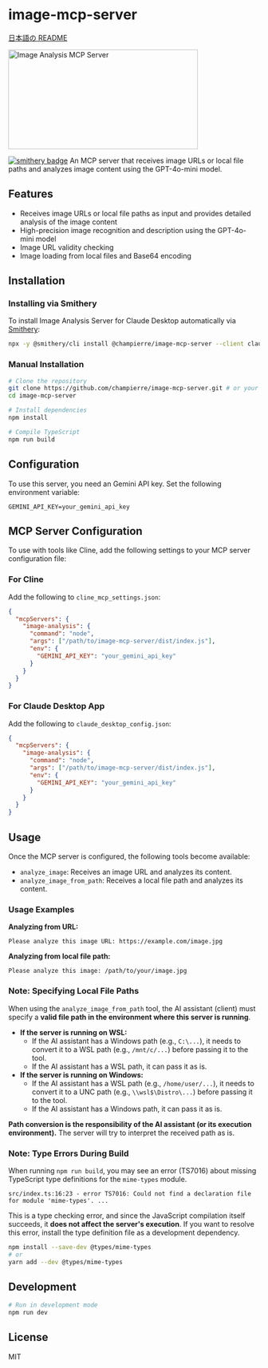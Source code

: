 # image-mcp-server

[日本語の README](README.ja.md)

<a href="https://glama.ai/mcp/servers/@champierre/image-mcp-server">
  <img width="380" height="200" src="https://glama.ai/mcp/servers/@champierre/image-mcp-server/badge" alt="Image Analysis MCP Server" />
</a>

[![smithery badge](https://smithery.ai/badge/@champierre/image-mcp-server)](https://smithery.ai/server/@champierre/image-mcp-server)
An MCP server that receives image URLs or local file paths and analyzes image content using the GPT-4o-mini model.

## Features

- Receives image URLs or local file paths as input and provides detailed analysis of the image content
- High-precision image recognition and description using the GPT-4o-mini model
- Image URL validity checking
- Image loading from local files and Base64 encoding

## Installation

### Installing via Smithery

To install Image Analysis Server for Claude Desktop automatically via [Smithery](https://smithery.ai/server/@champierre/image-mcp-server):

```bash
npx -y @smithery/cli install @champierre/image-mcp-server --client claude
```

### Manual Installation

```bash
# Clone the repository
git clone https://github.com/champierre/image-mcp-server.git # or your forked repository
cd image-mcp-server

# Install dependencies
npm install

# Compile TypeScript
npm run build
```

## Configuration

To use this server, you need an Gemini API key. Set the following environment variable:

```
GEMINI_API_KEY=your_gemini_api_key
```

## MCP Server Configuration

To use with tools like Cline, add the following settings to your MCP server configuration file:

### For Cline

Add the following to `cline_mcp_settings.json`:

```json
{
  "mcpServers": {
    "image-analysis": {
      "command": "node",
      "args": ["/path/to/image-mcp-server/dist/index.js"],
      "env": {
        "GEMINI_API_KEY": "your_gemini_api_key"
      }
    }
  }
}
```

### For Claude Desktop App

Add the following to `claude_desktop_config.json`:

```json
{
  "mcpServers": {
    "image-analysis": {
      "command": "node",
      "args": ["/path/to/image-mcp-server/dist/index.js"],
      "env": {
        "GEMINI_API_KEY": "your_gemini_api_key"
      }
    }
  }
}
```

## Usage

Once the MCP server is configured, the following tools become available:

- `analyze_image`: Receives an image URL and analyzes its content.
- `analyze_image_from_path`: Receives a local file path and analyzes its content.

### Usage Examples

**Analyzing from URL:**

```
Please analyze this image URL: https://example.com/image.jpg
```

**Analyzing from local file path:**

```
Please analyze this image: /path/to/your/image.jpg
```

### Note: Specifying Local File Paths

When using the `analyze_image_from_path` tool, the AI assistant (client) must specify a **valid file path in the environment where this server is running**.

- **If the server is running on WSL:**
  - If the AI assistant has a Windows path (e.g., `C:\...`), it needs to convert it to a WSL path (e.g., `/mnt/c/...`) before passing it to the tool.
  - If the AI assistant has a WSL path, it can pass it as is.
- **If the server is running on Windows:**
  - If the AI assistant has a WSL path (e.g., `/home/user/...`), it needs to convert it to a UNC path (e.g., `\\wsl$\Distro\...`) before passing it to the tool.
  - If the AI assistant has a Windows path, it can pass it as is.

**Path conversion is the responsibility of the AI assistant (or its execution environment).** The server will try to interpret the received path as is.

### Note: Type Errors During Build

When running `npm run build`, you may see an error (TS7016) about missing TypeScript type definitions for the `mime-types` module.

```
src/index.ts:16:23 - error TS7016: Could not find a declaration file for module 'mime-types'. ...
```

This is a type checking error, and since the JavaScript compilation itself succeeds, it **does not affect the server's execution**. If you want to resolve this error, install the type definition file as a development dependency.

```bash
npm install --save-dev @types/mime-types
# or
yarn add --dev @types/mime-types
```

## Development

```bash
# Run in development mode
npm run dev
```

## License

MIT
